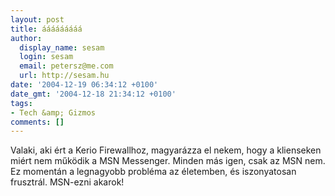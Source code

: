 ```yaml
---
layout: post
title: ááááááááá
author:
  display_name: sesam
  login: sesam
  email: petersz@me.com
  url: http://sesam.hu
date: '2004-12-19 06:34:12 +0100'
date_gmt: '2004-12-18 21:34:12 +0100'
tags:
- Tech &amp; Gizmos
comments: []
---
```


Valaki, aki ért a Kerio Firewallhoz, magyarázza el nekem, hogy a klienseken miért nem működik a MSN Messenger. Minden más igen, csak az MSN nem. Ez momentán a legnagyobb probléma az életemben, és iszonyatosan frusztrál. MSN-ezni akarok!
